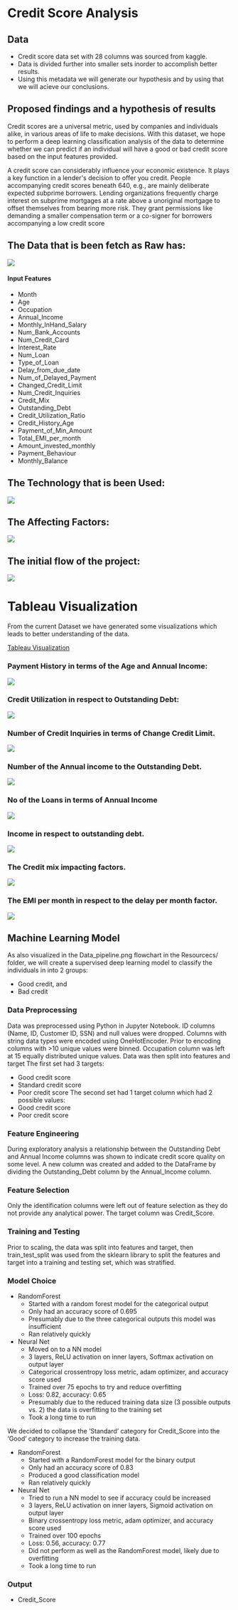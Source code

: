 # Credit Score Analysis

## Data
- Credit score data set with 28 columns was sourced from kaggle.
- Data is divided further into smaller sets inorder to accomplish better results.
- Using this metadata we will generate our hypothesis and by using that we will acieve our conclusions. 

## Proposed findings and a hypothesis of results
Credit scores are a universal metric, used by companies and individuals alike, in various areas of life to make decisions. With this dataset, we hope to perform a deep learning classification analysis of the data to determine whether we can predict if an individual will have a good or bad credit score based on the input features provided.

A credit score can considerably influence your economic existence. It plays a key function in a lender's decision to offer you credit. People accompanying credit scores beneath 640, e.g., are mainly deliberate expected subprime borrowers. Lending organizations frequently charge interest on subprime mortgages at a rate above a unoriginal mortgage to offset themselves from bearing more risk. They grant permissions like demanding a smaller compensation term or a co-signer for borrowers accompanying a low credit score


## The Data that is been fetch as Raw has: 

![](https://github.com/NKKhosa/group_14_project/blob/urvish_segment3/Resources/Presentation/PNG%20file/Description_of_Data.jpg)

#### Input Features
- Month 
- Age 
- Occupation 
- Annual_Income
- Monthly_InHand_Salary
- Num_Bank_Accounts
- Num_Credit_Card
- Interest_Rate
- Num_Loan
- Type_of_Loan
- Delay_from_due_date
- Num_of_Delayed_Payment
- Changed_Credit_Limit
- Num_Credit_Inquiries
- Credit_Mix
- Outstanding_Debt
- Credit_Utilization_Ratio
- Credit_History_Age
- Payment_of_Min_Amount
- Total_EMI_per_month
- Amount_invested_monthly 
- Payment_Behaviour
- Monthly_Balance


## The Technology that is been Used:

![](https://github.com/NKKhosa/group_14_project/blob/urvish_segment3/Resources/Presentation/PNG%20file/Technology_Used.jpg)

## The Affecting Factors:

![](https://github.com/NKKhosa/group_14_project/blob/urvish_segment3/Resources/Presentation/PNG%20file/Factors_that_affects.jpg)

## The initial flow of the project:

![](https://github.com/NKKhosa/group_14_project/blob/urvish_segment3/Resources/Presentation/PNG%20file/The_Initial_Flow.jpg)

# Tableau Visualization 

 From the current Dataset we have generated some visualizations which leads to better understanding of the data. 
 
 [Tableau Visualization](https://public.tableau.com/views/Credit_Analysis_16590381137970/AnnInc-Age?:language=en-US&:display_count=n&:origin=viz_share_link)
 
 
 ### Payment History in terms of the Age and Annual Income:
 
 ![](https://github.com/NKKhosa/group_14_project/blob/urvish_segment3/Resources/Tableau/Payment%20History.png)
 
 ### Credit Utilization in respect to Outstanding Debt:
 
 ![](https://github.com/NKKhosa/group_14_project/blob/urvish_segment3/Resources/Tableau/Credit_Utilization.png)
 
 ### Number of Credit Inquiries in terms of Change Credit Limit.
 
 ![](https://github.com/NKKhosa/group_14_project/blob/urvish_segment3/Resources/Tableau/Credit_Utilization.png)
 
 ### Number of the Annual income to the Outstanding Debt.
 
 ![](https://github.com/NKKhosa/group_14_project/blob/urvish_segment3/Resources/Tableau/AnnInc-Debt.png)
 
 ### No of the Loans in terms of Annual Income 
 
 ![](https://github.com/NKKhosa/group_14_project/blob/urvish_segment3/Resources/Tableau/NoofLoans.jpg)
 
 ### Income in respect to outstanding debt.
 
 ![](https://github.com/NKKhosa/group_14_project/blob/urvish_segment3/Resources/Tableau/Income-OustandingDebt.png)
 
 ### The Credit mix impacting factors.
 
 ![](https://github.com/NKKhosa/group_14_project/blob/urvish_segment3/Resources/Tableau/Credit_Mix.png)
 
 ### The EMI per month in respect to the delay per month factor. 
 
 ![](https://github.com/NKKhosa/group_14_project/blob/urvish_segment3/Resources/Tableau/Total_EMI.png)
 
 

## Machine Learning Model
As also visualized in the Data_pipeline.png flowchart in the Resourcecs/ folder, we will create a supervised deep learning model to classify the individuals in into 2 groups: 
- Good credit, and
- Bad credit

### Data Preprocessing
Data was preprocessed using Python in Jupyter Notebook.
ID columns (Name, ID, Customer ID, SSN) and null values were dropped.
Columns with string data types were encoded using OneHotEncoder.
Prior to encoding columns with >10 unique values were binned.
Occupation column was left at 15 equally distributed unique values.
Data was then split into features and target
The first set had 3 targets:
- Good credit score
- Standard credit score
- Poor credit score
The second set had 1 target column which had 2 possible values:
- Good credit score
- Poor credit score

### Feature Engineering
During exploratory analysis a relationship between the Outstanding Debt and Annual Income columns was shown to indicate credit score quality on some level.
A new column was created and added to the DataFrame by dividing the Outstanding_Debt column by the Annual_Income column.

### Feature Selection
Only the identification columns were left out of feature selection as they do not provide any analytical power.
The target column was Credit_Score.


### Training and Testing
Prior to scaling, the data was split into features and target, then train_test_split was used from the sklearn library to split the features and target into a training and testing set, which was stratified.

### Model Choice 
- RandomForest
  - Started with a random forest model for the categorical output
  - Only had an accuracy score of 0.695
  - Presumably due to the three categorical outputs this model was insufficient
  - Ran relatively quickly
- Neural Net
  - Moved on to a NN model 
  - 3 layers, ReLU activation on inner layers, Softmax activation on output layer
  - Categorical crossentropy loss metric, adam optimizer, and accuracy score used
  - Trained over 75 epochs to try and reduce overfitting
  - Loss: 0.82, accuracy: 0.65
  - Presumably due to the reduced training data size (3 possible outputs vs. 2) the data is overfitting to the training set
  - Took a long time to run

We decided to collapse the ‘Standard’ category for Credit_Score into the ‘Good’ category to increase the training data. 
- RandomForest
  - Started with a RandomForest model for the binary output
  - Only had an accuracy score of 0.83
  - Produced a good classification model
  - Ran relatively quickly
- Neural Net
  - Tried to run a NN model to see if accuracy could be increased
  - 3 layers, ReLU activation on inner layers, Sigmoid activation on output layer
  - Binary crossentropy loss metric, adam optimizer, and accuracy score used
  - Trained over 100 epochs
  - Loss: 0.56,  accuracy: 0.77
  - Did not perform as well as the RandomForest model, likely due to overfitting  
  - Took a long time to run





### Output 
- Credit_Score

